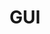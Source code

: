 ---
title: GUI
eleventyNavigation:
  title: Canvas
  key: dg_bonus_gui
  parent: dg_bonus
  order: 2
template: "../de/bonus/gui.md"
---